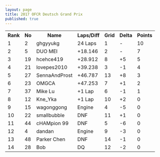 ```yaml
---
layout: page
title: 2017 OFCR Deutsch Grand Prix
published: true
---
```


<font size="2">
<table>
  <tr>
    <th>Rank</th>
    <th>No</th>
    <th>Name</th>
    <th>Laps/Diff</th>
    <th>Grid</th>
    <th>Delta</th>
    <th>Points</th>
  </tr>
  <tr>
    <td>1</td>
    <td>2</td>
    <td>ghgyyukg</td>
    <td>24 Laps</td>
    <td>1</td>
    <td>-</td>
    <td>10</td>
  </tr>
  <tr>
    <td>2</td>
    <td>5</td>
    <td>DUO MEI</td>
    <td>+18.146</td>
    <td>2</td>
    <td>-</td>
    <td>7</td>
  </tr>
  <tr>
    <td>3</td>
    <td>19</td>
    <td>hcehce419</td>
    <td>+28.912</td>
    <td>8</td>
    <td>+5</td>
    <td>5</td>
  </tr>
  <tr>
    <td>4</td>
    <td>21</td>
    <td>lovepes2010</td>
    <td>+39.238</td>
    <td>3</td>
    <td>-1</td>
    <td>4</td>
  </tr>
  <tr>
    <td>5</td>
    <td>27</td>
    <td>SennaAndProst</td>
    <td>+46.787</td>
    <td>13</td>
    <td>+8</td>
    <td>3</td>
  </tr>
  <tr>
    <td>6</td>
    <td>23</td>
    <td>OMGCA</td>
    <td>+47.253</td>
    <td>7</td>
    <td>+1</td>
    <td>2</td>
  </tr>
  <tr>
    <td>7</td>
    <td>37</td>
    <td>Mike Lu</td>
    <td>+1 Lap</td>
    <td>6</td>
    <td>-1</td>
    <td>1</td>
  </tr>
  <tr>
    <td>8</td>
    <td>12</td>
    <td>Kne_Yka</td>
    <td>+1 Lap</td>
    <td>10</td>
    <td>+2</td>
    <td>0</td>
  </tr>
  <tr>
    <td>9</td>
    <td>15</td>
    <td>wagonggong</td>
    <td>Engine</td>
    <td>4</td>
    <td>-5</td>
    <td>0</td>
  </tr>
  <tr>
    <td>10</td>
    <td>22</td>
    <td>smallbubble</td>
    <td>DNF</td>
    <td>11</td>
    <td>+1</td>
    <td>0</td>
  </tr>
  <tr>
    <td>11</td>
    <td>44</td>
    <td>cHAMpion 99</td>
    <td>DNF</td>
    <td>5</td>
    <td>-6</td>
    <td>0</td>
  </tr>
  <tr>
    <td>12</td>
    <td>4</td>
    <td>dandan</td>
    <td>Engine</td>
    <td>9</td>
    <td>-3</td>
    <td>0</td>
  </tr>
  <tr>
    <td>13</td>
    <td>48</td>
    <td>Parker Chen</td>
    <td>DNF</td>
    <td>14</td>
    <td>-1</td>
    <td>0</td>
  </tr>
  <tr>
    <td>14</td>
    <td>28</td>
    <td>Bob</td>
    <td>DQ</td>
    <td>12</td>
    <td>-2</td>
    <td>0</td>
  </tr>
</table>
</font>